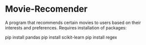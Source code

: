 # Movie-Recomender
A program that recommends certain movies to users based on their interests and preferences.
Requires installation of packages: 

pip install pandas
pip install scikit-learn
pip install regex
